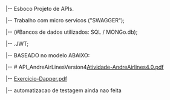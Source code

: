 |-- Esboco Projeto de APIs.

|-- Trabalho com micro servicos ("SWAGGER");

|-- (#Bancos de dados utilizados: SQL / MONGo.db);

|-- .JWT;

|-- BASEADO no modelo ABAIXO:

|-- # API_AndreAirLinesVersion4[Atividade-AndreAirlines4.0.pdf](https://github.com/CesarChiodi/API_AndreAirLinesVersion4/files/8460113/Atividade-AndreAirlines4.0.pdf)

|-- [Exercicio-Dapper.pdf](https://github.com/CesarChiodi/API_AndreAirLinesVersion4/files/8460121/Exercicio-Dapper.pdf)



|-- automatizacao de testagem ainda nao feita



